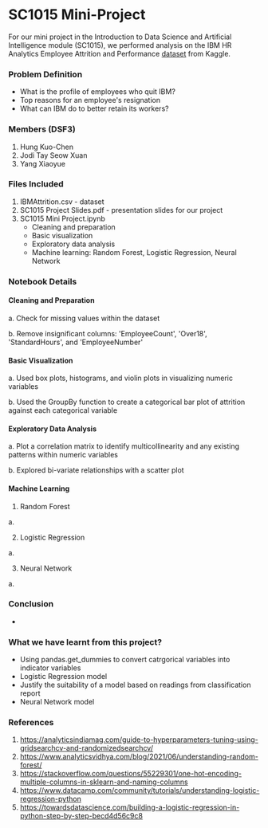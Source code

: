 # SC1015 Mini-Project
For our mini project in the Introduction to Data Science and Artificial Intelligence module (SC1015), we performed analysis on the IBM HR Analytics Employee Attrition and Performance [dataset](https://www.kaggle.com/datasets/pavansubhasht/ibm-hr-analytics-attrition-dataset) from Kaggle. 

### Problem Definition
- What is the profile of employees who quit IBM?
- Top reasons for an employee's resignation
- What can IBM do to better retain its workers?

### Members (DSF3)
1. Hung Kuo-Chen
2. Jodi Tay Seow Xuan
3. Yang Xiaoyue

### Files Included
1. IBMAttrition.csv - dataset
2. SC1015 Project Slides.pdf - presentation slides for our project
3. SC1015 Mini Project.ipynb 
    - Cleaning and preparation
    - Basic visualization
    - Exploratory data analysis
    - Machine learning: Random Forest, Logistic Regression, Neural Network  

### Notebook Details
#### Cleaning and Preparation
a. Check for missing values within the dataset

b. Remove insignificant columns: 'EmployeeCount', 'Over18', 'StandardHours', and 'EmployeeNumber'

#### Basic Visualization
a. Used box plots, histograms, and violin plots in visualizing numeric variables

b. Used the GroupBy function to create a categorical bar plot of attrition against each categorical variable

#### Exploratory Data Analysis
a. Plot a correlation matrix to identify multicollinearity and any existing patterns within numeric variables

b. Explored bi-variate relationships with a scatter plot

#### Machine Learning
1. Random Forest

a.

2. Logistic Regression

a.

3. Neural Network

a.

### Conclusion
- 

### What we have learnt from this project?
- Using pandas.get_dummies to convert catrgorical variables into indicator variables
- Logistic Regression model 
- Justify the suitability of a model based on readings from classification report
- Neural Network model

### References
1. https://analyticsindiamag.com/guide-to-hyperparameters-tuning-using-gridsearchcv-and-randomizedsearchcv/
2. https://www.analyticsvidhya.com/blog/2021/06/understanding-random-forest/
3. https://stackoverflow.com/questions/55229301/one-hot-encoding-multiple-columns-in-sklearn-and-naming-columns
4. https://www.datacamp.com/community/tutorials/understanding-logistic-regression-python
5. https://towardsdatascience.com/building-a-logistic-regression-in-python-step-by-step-becd4d56c9c8
